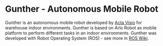 # Gunther - Autonomous Mobile Robot

Gunther is an autonomous mobile robot developed by [Acta Visio](https://www.acta-visio.com) for warehouse indoor environments. Gunther is based on Arlo Robot as mobile platform to perform different tasks in an indoor environments. Gunther was developed with Robot Operating System (ROS) - see more in [ROS Wiki](https://www.ros.org/).



